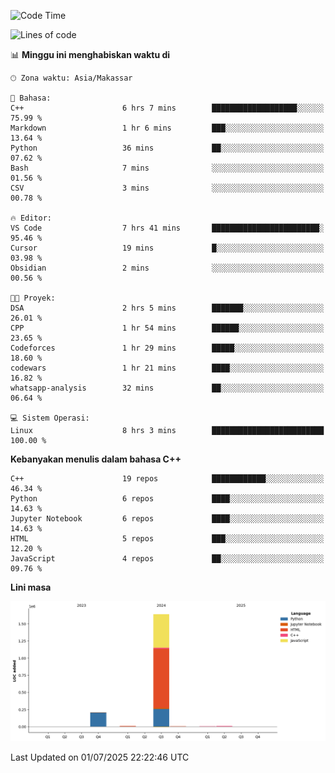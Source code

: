 <!--START_SECTION:waka-->
![Code Time](http://img.shields.io/badge/Code%20Time-299%20hrs%201%20min-blue)

![Lines of code](https://img.shields.io/badge/Sejak%20Hello%20World%20aku%20telah%20menulis-1.9%20million%20baris%20kode-blue)

📊 **Minggu ini menghabiskan waktu di** 

```text
🕑︎ Zona waktu: Asia/Makassar

💬 Bahasa: 
C++                      6 hrs 7 mins        ███████████████████░░░░░░   75.99 % 
Markdown                 1 hr 6 mins         ███░░░░░░░░░░░░░░░░░░░░░░   13.64 % 
Python                   36 mins             ██░░░░░░░░░░░░░░░░░░░░░░░   07.62 % 
Bash                     7 mins              ░░░░░░░░░░░░░░░░░░░░░░░░░   01.56 % 
CSV                      3 mins              ░░░░░░░░░░░░░░░░░░░░░░░░░   00.78 % 

🔥 Editor: 
VS Code                  7 hrs 41 mins       ████████████████████████░   95.46 % 
Cursor                   19 mins             █░░░░░░░░░░░░░░░░░░░░░░░░   03.98 % 
Obsidian                 2 mins              ░░░░░░░░░░░░░░░░░░░░░░░░░   00.56 % 

🐱‍💻 Proyek: 
DSA                      2 hrs 5 mins        ███████░░░░░░░░░░░░░░░░░░   26.01 % 
CPP                      1 hr 54 mins        ██████░░░░░░░░░░░░░░░░░░░   23.65 % 
Codeforces               1 hr 29 mins        █████░░░░░░░░░░░░░░░░░░░░   18.60 % 
codewars                 1 hr 21 mins        ████░░░░░░░░░░░░░░░░░░░░░   16.82 % 
whatsapp-analysis        32 mins             ██░░░░░░░░░░░░░░░░░░░░░░░   06.64 % 

💻 Sistem Operasi: 
Linux                    8 hrs 3 mins        █████████████████████████   100.00 % 
```

**Kebanyakan menulis dalam bahasa C++** 

```text
C++                      19 repos            ████████████░░░░░░░░░░░░░   46.34 % 
Python                   6 repos             ████░░░░░░░░░░░░░░░░░░░░░   14.63 % 
Jupyter Notebook         6 repos             ████░░░░░░░░░░░░░░░░░░░░░   14.63 % 
HTML                     5 repos             ███░░░░░░░░░░░░░░░░░░░░░░   12.20 % 
JavaScript               4 repos             ██░░░░░░░░░░░░░░░░░░░░░░░   09.76 % 
```



**Lini masa**

![Lines of Code chart](https://raw.githubusercontent.com/yusuf601/yusuf601/main/assets/bar_graph.png)


 Last Updated on 01/07/2025 22:22:46 UTC
<!--END_SECTION:waka-->

